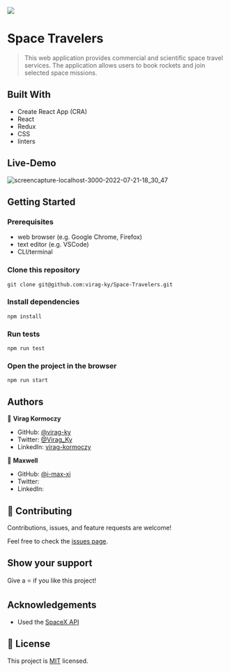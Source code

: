 ![](https://img.shields.io/badge/Microverse-blueviolet)

# Space Travelers

> This web application provides commercial and scientific space travel services. The application allows users to book rockets and join selected space missions.

## Built With

- Create React App (CRA)
- React
- Redux
- CSS
- linters

## Live-Demo
![screencapture-localhost-3000-2022-07-21-18_30_47](https://user-images.githubusercontent.com/79658534/180267955-5d09aca4-017c-4152-a9db-6b6680113922.png)

## Getting Started

### Prerequisites

- web browser (e.g. Google Chrome, Firefox)
- text editor (e.g. VSCode)
- CLI/terminal

### Clone this repository

```
git clone git@github.com:virag-ky/Space-Travelers.git
```

### Install dependencies

```
npm install
```

### Run tests

```
npm run test
```

### Open the project in the browser

```
npm run start
```

## Authors

👤 **Virag Kormoczy**

- GitHub: [@virag-ky](https://github.com/virag-ky)
- Twitter: [@Virag_Ky](https://twitter.com/Virag_Ky)
- LinkedIn: [virag-kormoczy](https://linkedin.com/in/virag-kormoczy)

👤 **Maxwell**

- GitHub: [@i-max-xi](https://github.com/i-max-xi)
- Twitter: [](https://twitter.com/)
- LinkedIn: [](https://linkedin.com/in/)

## 🤝 Contributing

Contributions, issues, and feature requests are welcome!

Feel free to check the [issues page](../../issues/).

## Show your support

Give a ⭐️ if you like this project!

## Acknowledgements

- Used the [SpaceX API](https://docs.spacexdata.com/#notice-the-v3-api-is-deprecated-as-of-november-2020-all-existing-links-will-continue-to-work-but-no-new-data-will-be-added-or-updated-i-strongly-encourage-you-to-move-to-v4)

## 📝 License

This project is [MIT](./MIT.md) licensed.
